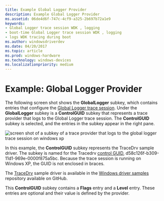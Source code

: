 ```yaml
---
title: Example Global Logger Provider
description: Example Global Logger Provider
ms.assetid: 06de4d6f-747c-4cf9-a325-2b697b72a1e9
keywords:
- Global Logger trace session WDK , logging
- boot-time Global Logger trace session WDK , logging
- logs WDK tracing during boot
ms.author: windowsdriverdev
ms.date: 04/20/2017
ms.topic: article
ms.prod: windows-hardware
ms.technology: windows-devices
ms.localizationpriority: medium
---
```


# Example: Global Logger Provider


The following screen shot shows the **GlobalLogger** subkey, which contains entries that configure the [Global Logger trace session](global-logger-trace-session.md). Under the **GlobalLogger** subkey is a **ControlGUID** subkey that represents a trace provider that logs to the Global Logger trace session. The **ControlGUID** subkey is selected, and the entries in the subkey appear in the right pane.

![screen shot of a subkey of a trace provider that logs to the global logger trace session on windows xp](images/globallogger.png)

In this example, the **ControlGUID** subkey represents the TraceDrv sample driver. The subkey is named for the Tracedrv [control GUID](control-guid.md), d58c126f-b309-11d1-969e-0000f875a5bc. Because the trace session is running on Windows XP, the GUID is not enclosed in braces.

The [TraceDrv](http://go.microsoft.com/fwlink/p/?LinkId=617726) sample driver is available in the [Windows driver samples](http://go.microsoft.com/fwlink/p/?LinkId=616507) repository available on GitHub.

This **ControlGUID** subkey contains a **Flags** entry and a **Level** entry. These entries are optional and their value is defined by the provider.

 

 





